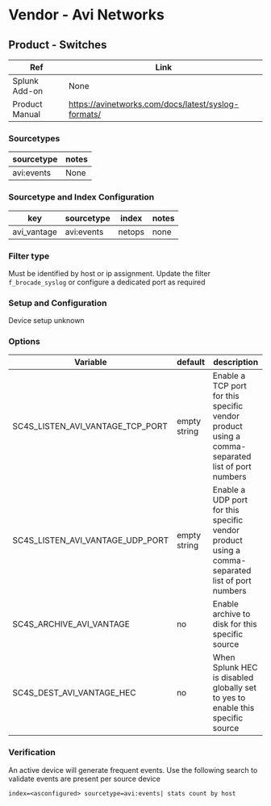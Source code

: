 # Vendor - Avi Networks


## Product - Switches

| Ref            | Link                                                                                                    |
|----------------|---------------------------------------------------------------------------------------------------------|
| Splunk Add-on  | None                                    |
| Product Manual | https://avinetworks.com/docs/latest/syslog-formats/   |


### Sourcetypes

| sourcetype     | notes                                                                                                   |
|----------------|---------------------------------------------------------------------------------------------------------|
| avi:events        | None                                                                                                    |

### Sourcetype and Index Configuration

| key            | sourcetype     | index          | notes          |
|----------------|----------------|----------------|----------------|
| avi_vantage     | avi:events       | netops          | none          |

### Filter type

Must be identified by host or ip assignment. Update the filter `f_brocade_syslog` or configure a dedicated port as required

### Setup and Configuration

Device setup unknown 

### Options

| Variable       | default        | description    |
|----------------|----------------|----------------|
| SC4S_LISTEN_AVI_VANTAGE_TCP_PORT      | empty string      | Enable a TCP port for this specific vendor product using a comma-separated list of port numbers |
| SC4S_LISTEN_AVI_VANTAGE_UDP_PORT      | empty string      | Enable a UDP port for this specific vendor product using a comma-separated list of port numbers |
| SC4S_ARCHIVE_AVI_VANTAGE | no | Enable archive to disk for this specific source |
| SC4S_DEST_AVI_VANTAGE_HEC | no | When Splunk HEC is disabled globally set to yes to enable this specific source | 

### Verification

An active device will generate frequent events. Use the following search to validate events are present per source device

```
index=<asconfigured> sourcetype=avi:events| stats count by host
```
